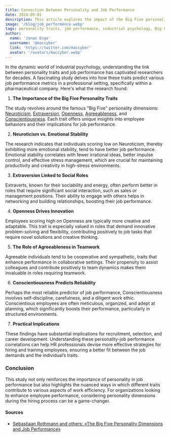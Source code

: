 ```yaml
---
title: Connection Between Personality and Job Performance
date: 2024-05-01
description: This article explores the impact of the Big Five personality traits on job performance, highlighting their significance in employee productivity and organizational psychology.
image: '/blog/job_performence.webp'
tags: personality traits, job performance, industrial psychology, Big Five personality dimensions, emotional stability, Neuroticism, Extraversion, Openness, Agreeableness, Conscientiousness, employee productivity, HR strategies, workplace behavior, personality testing, psychological research, performance prediction, employee assessment, career development, organizational psychology, team dynamics
author:
  name: 'Jonas Enge'
  username: '@maccyber'
  link: 'https://twitter.com/maccyber'
  avatar: '/avatars/maccyber.webp'
---
```


In the dynamic world of industrial psychology, understanding the link between personality traits and job performance has captivated researchers for decades. A fascinating study delves into how these traits predict various job performance metrics in a professional setting, specifically within a pharmaceutical company. Here's what the research found:

1. **The Importance of the Big Five Personality Traits**

The study revolves around the famous "Big Five" personality dimensions: [Neuroticism](articles/neuroticism), [Extraversion](articles/extraversion), [Openness](articles/openness_to_experience), [Agreeableness](articles/agreeableness), and [Conscientiousness](articles/conscientiousness). Each trait offers unique insights into employee behaviors and their implications for job performance.

2. **Neuroticism vs. Emotional Stability**

The research indicates that individuals scoring low on Neuroticism, thereby exhibiting more emotional stability, tend to have better job performance. Emotional stability correlates with fewer irrational ideas, better impulse control, and effective stress management, which are crucial for maintaining productivity and creativity in high-stress environments.

3. **Extraversion Linked to Social Roles**

Extraverts, known for their sociability and energy, often perform better in roles that require significant social interaction, such as sales or management positions. Their ability to engage with others helps in networking and building relationships, boosting their job performance.

4. **Openness Drives Innovation**

Employees scoring high on Openness are typically more creative and adaptable. This trait is especially valued in roles that demand innovative problem-solving and flexibility, contributing positively to job tasks that require novel solutions and creative thinking.

5. **The Role of Agreeableness in Teamwork**

Agreeable individuals tend to be cooperative and sympathetic, traits that enhance performance in collaborative settings. Their propensity to assist colleagues and contribute positively to team dynamics makes them invaluable in roles requiring teamwork.

6. **Conscientiousness Predicts Reliability**

Perhaps the most reliable predictor of job performance, Conscientiousness involves self-discipline, carefulness, and a diligent work ethic. Conscientious employees are often meticulous, organized, and adept at planning, which significantly boosts their performance, particularly in structured environments.

7. **Practical Implications**

These findings have substantial implications for recruitment, selection, and career development. Understanding these personality-job performance correlations can help HR professionals devise more effective strategies for hiring and training employees, ensuring a better fit between the job demands and the individual’s traits.

### Conclusion

This study not only reinforces the importance of personality in job performance but also highlights the nuanced ways in which different traits contribute to various aspects of work efficiency. For organizations looking to enhance employee performance, considering personality dimensions during the hiring process can be a game-changer.

#### **Sources**

- [Sebastiaan Rothmann and others: «The Big Five Personality Dimensions and Job Performance»](https://www.researchgate.net/publication/47739408_The_Big_Five_Personality_Dimensions_and_Job_Performance)
